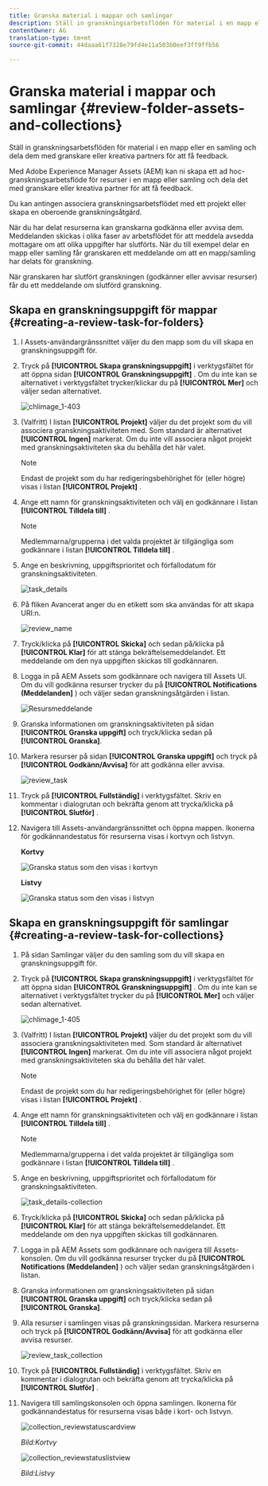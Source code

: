 ```yaml
---
title: Granska material i mappar och samlingar
description: Ställ in granskningsarbetsflöden för material i en mapp eller en samling och dela dem med granskare eller kreativa partners för att få feedback.
contentOwner: AG
translation-type: tm+mt
source-git-commit: 44daaa61f7328e79fd4e11a503b0eef3ff9ffb56

---
```



# Granska material i mappar och samlingar {#review-folder-assets-and-collections}

Ställ in granskningsarbetsflöden för material i en mapp eller en samling och dela dem med granskare eller kreativa partners för att få feedback.

Med Adobe Experience Manager Assets (AEM) kan ni skapa ett ad hoc-granskningsarbetsflöde för resurser i en mapp eller samling och dela det med granskare eller kreativa partner för att få feedback.

Du kan antingen associera granskningsarbetsflödet med ett projekt eller skapa en oberoende granskningsåtgärd.

När du har delat resurserna kan granskarna godkänna eller avvisa dem. Meddelanden skickas i olika faser av arbetsflödet för att meddela avsedda mottagare om att olika uppgifter har slutförts. När du till exempel delar en mapp eller samling får granskaren ett meddelande om att en mapp/samling har delats för granskning.

När granskaren har slutfört granskningen (godkänner eller avvisar resurser) får du ett meddelande om slutförd granskning.

## Skapa en granskningsuppgift för mappar {#creating-a-review-task-for-folders}

1. I Assets-användargränssnittet väljer du den mapp som du vill skapa en granskningsuppgift för.
1. Tryck på **[!UICONTROL Skapa granskningsuppgift]** i verktygsfältet för att öppna sidan **[!UICONTROL Granskningsuppgift]** . Om du inte kan se alternativet i verktygsfältet trycker/klickar du på **[!UICONTROL Mer]** och väljer sedan alternativet.

   ![chlimage_1-403](assets/chlimage_1-403.png)

1. (Valfritt) I listan **[!UICONTROL Projekt]** väljer du det projekt som du vill associera granskningsaktiviteten med. Som standard är alternativet **[!UICONTROL Ingen]** markerat. Om du inte vill associera något projekt med granskningsaktiviteten ska du behålla det här valet.

   >[!NOTE]
   >
   >Endast de projekt som du har redigeringsbehörighet för (eller högre) visas i listan **[!UICONTROL Projekt]** .

1. Ange ett namn för granskningsaktiviteten och välj en godkännare i listan **[!UICONTROL Tilldela till]** .

   >[!NOTE]
   >
   >Medlemmarna/grupperna i det valda projektet är tillgängliga som godkännare i listan **[!UICONTROL Tilldela till]** .

1. Ange en beskrivning, uppgiftsprioritet och förfallodatum för granskningsaktiviteten.

   ![task_details](assets/task_details.png)

1. På fliken Avancerat anger du en etikett som ska användas för att skapa URI:n.

   ![review_name](assets/review_name.png)

1. Tryck/klicka på **[!UICONTROL Skicka]** och sedan på/klicka på **[!UICONTROL Klar]** för att stänga bekräftelsemeddelandet. Ett meddelande om den nya uppgiften skickas till godkännaren.
1. Logga in på AEM Assets som godkännare och navigera till Assets UI. Om du vill godkänna resurser trycker du på **[!UICONTROL Notifications (Meddelanden]** ) och väljer sedan granskningsåtgärden i listan.

   ![Resursmeddelande](assets/aemAssetsNotification.png)

1. Granska informationen om granskningsaktiviteten på sidan **[!UICONTROL Granska uppgift]** och tryck/klicka sedan på **[!UICONTROL Granska]**.
1. Markera resurser på sidan **[!UICONTROL Granska uppgift]** och tryck på **[!UICONTROL Godkänn/Avvisa]** för att godkänna eller avvisa.

   ![review_task](assets/review_task.png)

1. Tryck på **[!UICONTROL Fullständig]** i verktygsfältet. Skriv en kommentar i dialogrutan och bekräfta genom att trycka/klicka på **[!UICONTROL Slutför]** .
1. Navigera till Assets-användargränssnittet och öppna mappen. Ikonerna för godkännandestatus för resurserna visas i kortvyn och listvyn.

   **Kortvy**

   ![Granska status som den visas i kortvyn](assets/chlimage_1-404.png)

   **Listvy**

   ![Granska status som den visas i listvyn](assets/review_status_listview.png)

## Skapa en granskningsuppgift för samlingar {#creating-a-review-task-for-collections}

1. På sidan Samlingar väljer du den samling som du vill skapa en granskningsuppgift för.
1. Tryck på **[!UICONTROL Skapa granskningsuppgift]** i verktygsfältet för att öppna sidan **[!UICONTROL Granskningsuppgift]** . Om du inte kan se alternativet i verktygsfältet trycker du på **[!UICONTROL Mer]** och väljer sedan alternativet.

   ![chlimage_1-405](assets/chlimage_1-405.png)

1. (Valfritt) I listan **[!UICONTROL Projekt]** väljer du det projekt som du vill associera granskningsaktiviteten med. Som standard är alternativet **[!UICONTROL Ingen]** markerat. Om du inte vill associera något projekt med granskningsaktiviteten ska du behålla det här valet.

   >[!NOTE]
   >
   >Endast de projekt som du har redigeringsbehörighet för (eller högre) visas i listan **[!UICONTROL Projekt]** .

1. Ange ett namn för granskningsaktiviteten och välj en godkännare i listan **[!UICONTROL Tilldela till]** .

   >[!NOTE]
   >
   >Medlemmarna/grupperna i det valda projektet är tillgängliga som godkännare i listan **[!UICONTROL Tilldela till]** .

1. Ange en beskrivning, uppgiftsprioritet och förfallodatum för granskningsaktiviteten.

   ![task_details-collection](assets/task_details-collection.png)

1. Tryck/klicka på **[!UICONTROL Skicka]** och sedan på/klicka på **[!UICONTROL Klar]** för att stänga bekräftelsemeddelandet. Ett meddelande om den nya uppgiften skickas till godkännaren.
1. Logga in på AEM Assets som godkännare och navigera till Assets-konsolen. Om du vill godkänna resurser trycker du på **[!UICONTROL Notifications (Meddelanden]** ) och väljer sedan granskningsåtgärden i listan.
1. Granska informationen om granskningsaktiviteten på sidan **[!UICONTROL Granska uppgift]** och tryck/klicka sedan på **[!UICONTROL Granska]**.
1. Alla resurser i samlingen visas på granskningssidan. Markera resurserna och tryck på **[!UICONTROL Godkänn/Avvisa]** för att godkänna eller avvisa resurser.

   ![review_task_collection](assets/review_task_collection.png)

1. Tryck på **[!UICONTROL Fullständig]** i verktygsfältet. Skriv en kommentar i dialogrutan och bekräfta genom att trycka/klicka på **[!UICONTROL Slutför]** .
1. Navigera till samlingskonsolen och öppna samlingen. Ikonerna för godkännandestatus för resurserna visas både i kort- och listvyn.

   ![collection_reviewstatuscardview](assets/collection_reviewstatuscardview.png)

   *Bild:Kortvy*

   ![collection_reviewstatuslistview](assets/collection_reviewstatuslistview.png)

   *Bild:Listvy*
